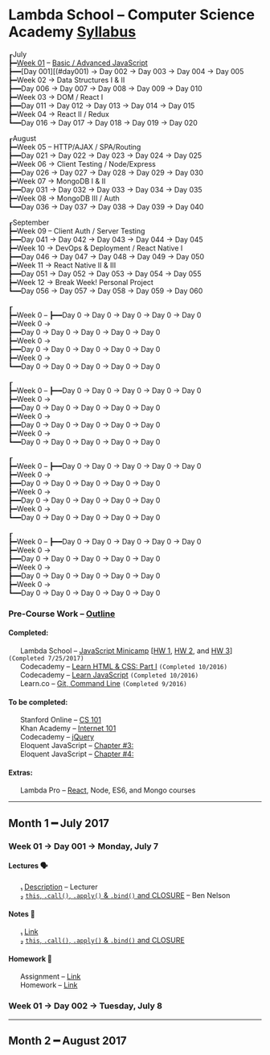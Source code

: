 # Lambda School – Computer Science Academy [Syllabus](https://github.com/LambdaSchool/LambdaCSA-Syllabus)
┎July  
┣━[Week 01](#week01) – [Basic / Advanced JavaScript](https://github.com/LambdaSchool/LambdaCSA-Syllabus#project11)  
┣━━[Day 001][(#day001) → Day 002 → Day 003 → Day 004 → Day 005  
┣━Week 02 → Data Structures I & II  
┣━━Day 006 → Day 007 → Day 008 → Day 009 → Day 010  
┣━Week 03 →  DOM / React I  
┣━━Day 011 → Day 012 → Day 013 → Day 014 → Day 015  
┣━Week 04 →  React II / Redux  
┗━━Day 016 → Day 017 → Day 018 → Day 019 → Day 020  

┎August  
┣━Week 05 – HTTP/AJAX / SPA/Routing  
┣━━Day 021 → Day 022 → Day 023 → Day 024 → Day 025  
┣━Week 06 → Client Testing / Node/Express  
┣━━Day 026 → Day 027 → Day 028 → Day 029 → Day 030  
┣━Week 07 → MongoDB I & II  
┣━━Day 031 → Day 032 → Day 033 → Day 034 → Day 035  
┣━Week 08 → MongoDB III / Auth  
┗━━Day 036 → Day 037 → Day 038 → Day 039 → Day 040  

┎September  
┣━Week 09 – Client Auth / Server Testing  
┣━━Day 041 → Day 042 → Day 043 → Day 044 → Day 045  
┣━Week 10 → DevOps & Deployment / React Native I  
┣━━Day 046 → Day 047 → Day 048 → Day 049 → Day 050  
┣━Week 11 → React Native II & III  
┣━━Day 051 → Day 052 → Day 053 → Day 054 → Day 055  
┣━Week 12 → Break Week! Personal Project  
┗━━Day 056 → Day 057 → Day 058 → Day 059 → Day 060

┎  
┣━Week 0 – 
┣━━Day 0 → Day 0 → Day 0 → Day 0 → Day 0  
┣━Week 0 →   
┣━━Day 0 → Day 0 → Day 0 → Day 0 → Day 0  
┣━Week 0 →    
┣━━Day 0 → Day 0 → Day 0 → Day 0 → Day 0  
┣━Week 0 →    
┗━━Day 0 → Day 0 → Day 0 → Day 0 → Day 0  

┎  
┣━Week 0 – 
┣━━Day 0 → Day 0 → Day 0 → Day 0 → Day 0  
┣━Week 0 →   
┣━━Day 0 → Day 0 → Day 0 → Day 0 → Day 0  
┣━Week 0 →    
┣━━Day 0 → Day 0 → Day 0 → Day 0 → Day 0  
┣━Week 0 →    
┗━━Day 0 → Day 0 → Day 0 → Day 0 → Day 0  

┎  
┣━Week 0 – 
┣━━Day 0 → Day 0 → Day 0 → Day 0 → Day 0  
┣━Week 0 →   
┣━━Day 0 → Day 0 → Day 0 → Day 0 → Day 0  
┣━Week 0 →    
┣━━Day 0 → Day 0 → Day 0 → Day 0 → Day 0  
┣━Week 0 →    
┗━━Day 0 → Day 0 → Day 0 → Day 0 → Day 0  

┎  
┣━Week 0 – 
┣━━Day 0 → Day 0 → Day 0 → Day 0 → Day 0  
┣━Week 0 →   
┣━━Day 0 → Day 0 → Day 0 → Day 0 → Day 0  
┣━Week 0 →    
┣━━Day 0 → Day 0 → Day 0 → Day 0 → Day 0  
┣━Week 0 →    
┗━━Day 0 → Day 0 → Day 0 → Day 0 → Day 0  

### Pre-Course Work – [Outline](https://docs.google.com/document/d/1YKYxzNt6QZxnPw8xOT-Qyf1BY0cHb-Us1ydzZTphxRI/edit)
#### Completed:
&nbsp;&nbsp;&nbsp;&nbsp;&nbsp;&nbsp;Lambda School – [JavaScript Minicamp](https://lambdaschool.com/mini-bootcamp/javascript) [[HW 1](https://github.com/lefrenk/js-minicamp-homework-1), [HW 2](https://github.com/lefrenk/js-minicamp-homework-2), and [HW 3](https://github.com/lefrenk/js-minicamp-homework-3)] `(Completed 7/25/2017)`  
&nbsp;&nbsp;&nbsp;&nbsp;&nbsp;&nbsp;Codecademy – [Learn HTML & CSS: Part I](https://www.codecademy.com/frenk#completed) `(Completed 10/2016)`  
&nbsp;&nbsp;&nbsp;&nbsp;&nbsp;&nbsp;Codecademy – [Learn JavaScript](https://www.codecademy.com/frenk#completed) `(Completed 10/2016)`  
&nbsp;&nbsp;&nbsp;&nbsp;&nbsp;&nbsp;Learn.co – [Git, Command Line](https://learn.co/lefrenk) `(Completed 9/2016)`  
#### To be completed:
&nbsp;&nbsp;&nbsp;&nbsp;&nbsp;&nbsp;Stanford Online – [CS 101](http://online.stanford.edu/course/computer-science-101-self-paced)  
&nbsp;&nbsp;&nbsp;&nbsp;&nbsp;&nbsp;Khan Academy – [Internet 101](https://www.khanacademy.org/computing/computer-science/internet-intro)  
&nbsp;&nbsp;&nbsp;&nbsp;&nbsp;&nbsp;Codecademy – [jQuery](https://www.codecademy.com/learn/jquery)  
&nbsp;&nbsp;&nbsp;&nbsp;&nbsp;&nbsp;Eloquent JavaScript – [Chapter #3:](http://eloquentjavascript.net/03_functions.html)  
&nbsp;&nbsp;&nbsp;&nbsp;&nbsp;&nbsp;Eloquent JavaScript – [Chapter #4:](http://eloquentjavascript.net/04_data.html)
#### Extras:
&nbsp;&nbsp;&nbsp;&nbsp;&nbsp;&nbsp;Lambda Pro – [React](https://lambdaschool.com/pro/react), Node, ES6, and Mongo courses
***
## Month 1 ━ July 2017
### <a name="week01"></a>Week 01 → <a name="day001"></a>Day 001 → Monday, July 7
#### Lectures 🗣
&nbsp;&nbsp;&nbsp;&nbsp;&nbsp;&nbsp;₁ [Description]() – Lecturer  
&nbsp;&nbsp;&nbsp;&nbsp;&nbsp;&nbsp;₂ [`this`, `.call()`, `.apply()` & `.bind()` and CLOSURE]() – Ben Nelson

#### Notes 📝 
&nbsp;&nbsp;&nbsp;&nbsp;&nbsp;&nbsp;₁ [Link]()  
&nbsp;&nbsp;&nbsp;&nbsp;&nbsp;&nbsp;₂ [`this`, `.call()`, `.apply()` & `.bind()` and CLOSURE]()  

#### Homework 🤔
&nbsp;&nbsp;&nbsp;&nbsp;&nbsp;&nbsp;Assignment – [Link]()  
&nbsp;&nbsp;&nbsp;&nbsp;&nbsp;&nbsp;Homework – [Link]()

### Week 01 → Day 002 → Tuesday, July 8
***
## Month 2 ━ August 2017
